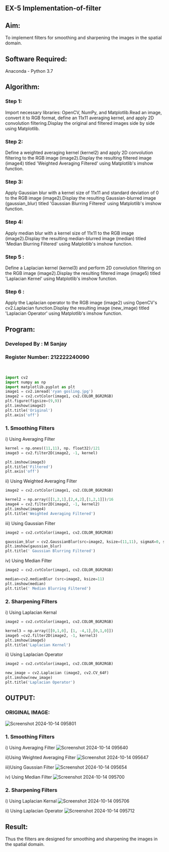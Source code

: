 ## EX-5  Implementation-of-filter

## Aim:
To implement filters for smoothing and sharpening the images in the spatial domain.

## Software Required:
Anaconda - Python 3.7

## Algorithm:
### Step 1:
Import necessary libraries: OpenCV, NumPy, and Matplotlib.Read an image, convert it to RGB format, define an 11x11 averaging kernel, and apply 2D convolution filtering.Display the original and filtered images side by side using Matplotlib.
<br>
### Step 2:
Define a weighted averaging kernel (kernel2) and apply 2D convolution filtering to the RGB image (image2).Display the resulting filtered image (image4) titled 'Weighted Averaging Filtered' using Matplotlib's imshow function.
<br>
### Step 3:
Apply Gaussian blur with a kernel size of 11x11 and standard deviation of 0 to the RGB image (image2).Display the resulting Gaussian-blurred image (gaussian_blur) titled 'Gaussian Blurring Filtered' using Matplotlib's imshow function.
<br>
### Step 4:
Apply median blur with a kernel size of 11x11 to the RGB image (image2).Display the resulting median-blurred image (median) titled 'Median Blurring Filtered' using Matplotlib's imshow function.
<br>
### Step 5 :
Define a Laplacian kernel (kernel3) and perform 2D convolution filtering on the RGB image (image2).Display the resulting filtered image (image5) titled 'Laplacian Kernel' using Matplotlib's imshow function.
<br>
### Step 6 :
Apply the Laplacian operator to the RGB image (image2) using OpenCV's cv2.Laplacian function.Display the resulting image (new_image) titled 'Laplacian Operator' using Matplotlib's imshow function.
<br>

## Program:
### Developed By   : M Sanjay
### Register Number: 212222240090
</br>

```Python
import cv2
import numpy as np
import matplotlib.pyplot as plt
image1 = cv2.imread('ryan gosling.jpg')
image2 = cv2.cvtColor(image1, cv2.COLOR_BGR2RGB)
plt.figure(figsize=(9,9))
plt.imshow(image2)
plt.title('Original')
plt.axis('off')
```

### 1. Smoothing Filters

i) Using Averaging Filter
```Python
kernel = np.ones((11,11), np. float32)/121
image3 = cv2.filter2D(image2, -1, kernel)

plt.imshow(image3)
plt.title('Filtered')
plt.axis('off')
```
ii) Using Weighted Averaging Filter
```Python
image2 = cv2.cvtColor(image1, cv2.COLOR_BGR2RGB)

kernel2 = np.array([[1,2,1],[2,4,2],[1,2,1]])/16
image4 = cv2.filter2D(image2, -1, kernel2)
plt.imshow(image4)
plt.title('Weighted Averaging Filtered')
```
iii) Using Gaussian Filter
```Python
image2 = cv2.cvtColor(image1, cv2.COLOR_BGR2RGB)

gaussian_blur = cv2.GaussianBlur(src=image2, ksize=(11,11), sigmaX=0, sigmaY=0)
plt.imshow(gaussian_blur)
plt.title(' Gaussian Blurring Filtered')
```

iv) Using Median Filter
```Python
image2 = cv2.cvtColor(image1, cv2.COLOR_BGR2RGB)

median=cv2.medianBlur (src=image2, ksize=11)
plt.imshow(median)
plt.title(' Median Blurring Filtered')
```

### 2. Sharpening Filters
i) Using Laplacian Kernal
```Python
image2 = cv2.cvtColor(image1, cv2.COLOR_BGR2RGB)

kernel3 = np.array([[0,1,0], [1, -4,1],[0,1,0]])
image5 =cv2.filter2D(image2, -1, kernel3)
plt.imshow(image5)
plt.title('Laplacian Kernel')
```
ii) Using Laplacian Operator
```Python
image2 = cv2.cvtColor(image1, cv2.COLOR_BGR2RGB)

new_image = cv2.Laplacian (image2, cv2.CV_64F)
plt.imshow(new_image)
plt.title('Laplacian Operator')
```

## OUTPUT:

### ORIGINAL IMAGE:
![Screenshot 2024-10-14 095801](https://github.com/user-attachments/assets/6c1d0b99-acbd-44f5-88e1-b3cc0bec2c49)

### 1. Smoothing Filters

i) Using Averaging Filter
![Screenshot 2024-10-14 095640](https://github.com/user-attachments/assets/dbca54ed-caf6-46ad-8c42-98865a549326)

ii)Using Weighted Averaging Filter
![Screenshot 2024-10-14 095647](https://github.com/user-attachments/assets/ff58357f-6655-4951-929b-bc5893e541bf)

iii)Using Gaussian Filter
![Screenshot 2024-10-14 095654](https://github.com/user-attachments/assets/afd10eb8-e93f-4d4b-bf6e-1ded096d9010)

iv) Using Median Filter
![Screenshot 2024-10-14 095700](https://github.com/user-attachments/assets/eba7ad17-063e-46b1-a42f-d7564b85ef5d)

### 2. Sharpening Filters

i) Using Laplacian Kernal
![Screenshot 2024-10-14 095706](https://github.com/user-attachments/assets/32ee5551-da62-4ba3-b228-02729e61f006)

ii) Using Laplacian Operator
![Screenshot 2024-10-14 095712](https://github.com/user-attachments/assets/a53f09db-18af-4b66-b9d6-cf80ab7ff716)

## Result:
Thus the filters are designed for smoothing and sharpening the images in the spatial domain.
